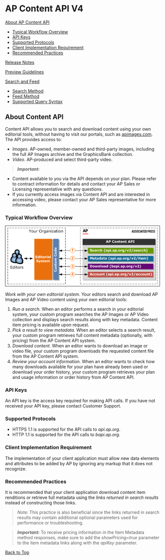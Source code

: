 # AP Content API V4

[About AP Content API](#about-content-api) 
- [Typical Workflow Overview](#typical-workflow-overview) 
- [API Keys](#api-keys)
- [Supported Protocols](#supported-protocols)
- [Client Implementation Requirement](#client-implementation-requirement)
- [Recommended Practices](#recommended-practices)

[Release Notes](Release-Notes.md)

[Preview Guidelines](Preview-Guidelines.md)

[Search and Feed](Search-and-Feed.md)
- [Search Method](Search-and-Feed.md#search-method)
- [Feed Method](Search-and-Feed.md#feed-method)
- [Supported Query Syntax](Search-and-Feed.md#supported-query-syntax)

## About Content API

Content API allows you to search and download content using your own editorial tools, without having to visit our portals, such as [apimages.com](http://apimages.com).
The API provides access to:
- _Images_. AP-owned, member-owned and third-party images, including the full AP Images archive and the GraphicsBank collection.
- _Video_. AP-produced and select third-party video.

> **_Important:_**
  - Content available to you via the API depends on your plan. Please refer to contract information for details and contact your AP Sales or Licensing representative with any questions.
  - If you currently access images via Content API and are interested in accessing video, please contact your AP Sales representative for more information.

### Typical Workflow Overview

![Content API Typical Workflow](assets/API_workflow.png)

_Work with your own editorial system_. Your editors search and download AP Images and AP Video content using your own editorial tools:

1. _Run a search._ When an editor performs a search in your editorial system, your custom program searches the AP Images or AP Video collection and displays search results along with key metadata. Content item pricing is available upon request.
2. _Pick a result to view metadata._ When an editor selects a search result, your custom program retrieves full content metadata (optionally, with pricing) from the AP Content API system.
3. _Download content._ When an editor wants to download an image or video file, your custom program downloads the requested content file from the AP Content API system.
4. _Review your account information._ When an editor wants to check how many downloads available for your plan have already been used or download your order history, your custom program retrieves your plan and usage information or order history from AP Content API.

### API Keys

An API key is the access key required for making API calls. If you have not received your API key, please contact Customer Support.

### Supported Protocols

- HTTPS 1.1 is supported for the API calls to _api.ap.org_. 
- HTTP 1.1 is supported for the API calls to _bapi.ap.org_.

### Client Implementation Requirement

The implementation of your client application must allow new data elements and attributes to be added by AP by ignoring any markup that it does not recognize.

### Recommended Practices

It is recommended that your client application download content item renditions or retrieve full metadata using the _links returned in search results_ instead of constructing those links.

> _Note:_ This practice is also beneficial since the links returned in search results may contain additional optional parameters used for performance or troubleshooting.

> **_Important:_** To receive pricing information in the Item Metadata method responses, make sure to add the _showPricing=true_ parameter to the item metadata links along with the _apiKey_ parameter.

[Back to Top](#ap-content-api-v3) 